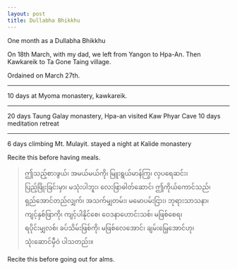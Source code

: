 ```yaml
---
layout: post
title: Dullabha Bhikkhu
---
```


One month as a Dullabha Bhikkhu  


On 18th March, with my dad, we left from Yangon to Hpa-An. Then Kawkareik to Ta Gone Taing village. 

Ordained on March 27th. 

___

10 days at Myoma monastery, kawkareik. 

---

20 days Taung Galay monastery, Hpa-an
visited Kaw Phyar Cave 
10 days meditation retreat 
***

6 days climbing Mt. Mulayit. 
stayed a night at Kalide monastery 

Recite this before having meals. 
> ဤသည့်စားဖွယ်၊ အမယ်မယ်ကို၊ မြူးရွယ်မာန်ကြွ၊ လှပရေဆင်း၊  
> ပြည့်ဖြိုးခြင်းမှာ၊ မသုံးပါဘူး၊ လေးဖြာဓါတ်ဆောင်၊ ဤကိုယ်ကောင်သည်၊  
> ရှည်အောင်တည်လျှက်၊ အသက်မျှတမ်း၊ မမောပမ်းငြား၊ ဘုရားသာသနာ၊  
> ကျင့်နှစ်ဖြာကို၊ ကျင့်ပါနိုင်စေ၊ ဝေဒနာဟောင်းသစ်၊ မဖြစ်စေရ၊  
> ရပိုင်းမျှလစ်၊ ခပ်သိမ်းဖြစ်ကို၊ မဖြစ်လေအောင်၊ ချမ်းမြေ့အောင်ဟု၊  
> သုံးဆောင်မှီဝဲ ပါသတည်း။ 

Recite this before going out for alms. 
> 
